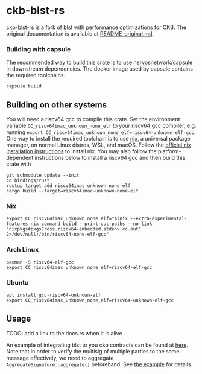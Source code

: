 # ckb-blst-rs
[ckb-blst-rs](./bindings/rust) is a fork of [blst](https://github.com/supranational/blst) with performance optimizations for CKB.
The original documentation is available at [README-original.md](./README-original.md).

### Building with capsule
The recommended way to build this crate is to use [nervosnetwork/capsule](https://github.com/nervosnetwork/capsule) in downstream dependencies. The docker image used by capsule contains the required toolchains.

```
capsule build
```

## Building on other systems
You will need a riscv64 gcc to compile this crate. Set the environment variable `CC_riscv64imac_unknown_none_elf` to your riscv64 gcc compiler,
e.g. running `export CC_riscv64imac_unknown_none_elf=riscv64-unknown-elf-gcc`.
One way to install the required toolchain is to use [nix](https://nixos.org/), a universal package manager, on normal Linux distros, WSL, and macOS.
Follow the [official nix installation instructions](https://nixos.org/download.html) to install nix.
You may also follow the platform-dependent instructions below to install a riscv64 gcc and then build this crate with

```
git submodule update --init
cd bindings/rust
rustup target add riscv64imac-unknown-none-elf
cargo build --target=riscv64imac-unknown-none-elf
```

### Nix
```
export CC_riscv64imac_unknown_none_elf="$(nix --extra-experimental-features nix-command build --print-out-paths --no-link "nixpkgs#pkgsCross.riscv64-embedded.stdenv.cc.out" 2>/dev/null)/bin/riscv64-none-elf-gcc"
```


### Arch Linux
```
pacman -S riscv64-elf-gcc
export CC_riscv64imac_unknown_none_elf=riscv64-elf-gcc
```

### Ubuntu
```
apt install gcc-riscv64-unknown-elf
export CC_riscv64imac_unknown_none_elf=riscv64-unknown-elf-gcc
```

## Usage
TODO: add a link to the docs.rs when it is alive

An example of integrating blst to you ckb contracts can be found at [here](./bindings/rust-examples/ckb).
Note that in order to verify the multisig of multiple parties to the same message effectively,
we need to aggregate `AggregateSignature::aggregate()` beforehand. See [the example](./bindings/rust-examples/ckb) for details.
